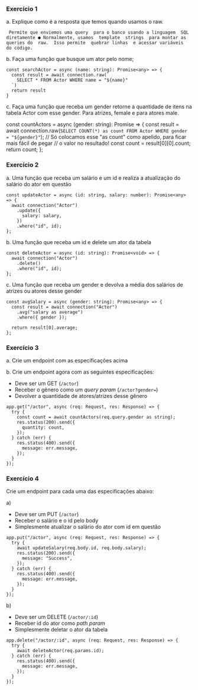 ### Exercício 1
a. Explique como é a resposta que temos quando usamos o raw.  

```
 Permite que enviemos uma query  para o banco usando a linguagem  SQL  diretamente ● Normalmente, usamos  template  strings  para montar as queries do  raw.  Isso permite  quebrar linhas  e acessar variáveis  do código.
```

b. Faça uma função que busque um ator pelo nome;
```
const searchActor = async (name: string): Promise<any> => {
  const result = await connection.raw(`
    SELECT * FROM Actor WHERE name = "${name}"
  `)
  return result
}
```

c. Faça uma função que receba um gender retorne a quantidade de itens na tabela Actor com esse gender. Para atrizes, female e para atores male.

const countActors = async (gender: string): Promise<any> => {
  const result = await connection.raw(`
    SELECT COUNT(*) as count FROM Actor WHERE gender = "${gender}"
  `);
	// Só colocamos esse "as count" como apelido, para ficar mais fácil de pegar
	// o valor no resultado!
  const count = result[0][0].count;
  return count;
};


### Exercício 2

a. Uma função que receba um salário e um id e realiza a atualização do salário do ator em questão

```
const updateActor = async (id: string, salary: number): Promise<any> => {
  await connection("Actor")
    .update({
      salary: salary,
    })
    .where("id", id);
};
```

b. Uma função que receba um id e delete um ator da tabela 

```
const deleteActor = async (id: string): Promise<void> => {
  await connection("Actor")
    .delete()
    .where("id", id);
}; 
```

c. Uma função que receba um gender e devolva a média dos salários de atrizes ou atores desse gender

```
const avgSalary = async (gender: string): Promise<any> => {
  const result = await connection("Actor")
    .avg("salary as average")
    .where({ gender });

  return result[0].average;
};
```


### Exercício 3

a. Crie um endpoint com as especificações acima

b. Crie um endpoint agora com as seguintes especificações:

- Deve ser um GET (`/actor`)
- Receber o gênero como um *query param* (`/actor?gender=`)
- Devolver a quantidade de atores/atrizes desse gênero


```
app.get("/actor", async (req: Request, res: Response) => {
  try {
    const count = await countActors(req.query.gender as string);
    res.status(200).send({
      quantity: count,
    });
  } catch (err) {
    res.status(400).send({
      message: err.message,
    });
  }
});
```


### Exercício 4

Crie um endpoint para cada uma das especificações abaixo:

a)
- Deve ser um PUT (`/actor`)
- Receber o salário e o id pelo body
- Simplesmente atualizar o salário do ator com id em questão

```
app.put("/actor", async (req: Request, res: Response) => {
  try {
    await updateSalary(req.body.id, req.body.salary);
    res.status(200).send({
      message: "Success",
    });
  } catch (err) {
    res.status(400).send({
      message: err.message,
    });
  }
});
```


b) 
- Deve ser um DELETE (`/actor/:id`)
- Receber id do ator como *path param*
- Simplesmente deletar o ator da tabela

```
app.delete("/actor/:id", async (req: Request, res: Response) => {
  try {
    await deleteActor(req.params.id);
  } catch (err) {
    res.status(400).send({
      message: err.message,
    });
  }
});
```